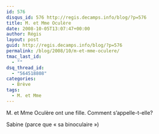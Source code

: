 ```yaml
---
id: 576
disqus_id: 576 http://regis.decamps.info/blog/?p=576
title: M. et Mme Oculère
date: 2008-10-05T13:07:47+00:00
author: Régis
layout: post
guid: http://regis.decamps.info/blog/?p=576
permalink: /blog/2008/10/m-et-mme-oculere/
tmac_last_id:
  - ""
dsq_thread_id:
  - "564518808"
categories:
  - Brève
tags:
  - M. et Mme
---
```

M. et Mme Oculère ont une fille. Comment s’appelle-t-elle?
  
<!--more-->


  
Sabine (parce que « sa binoculaire »)
